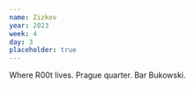 ```yaml
---
name: Zizkov
year: 2023
week: 4
day: 3
placeholder: true
---
```


Where R00t lives. Prague quarter. Bar Bukowski.
